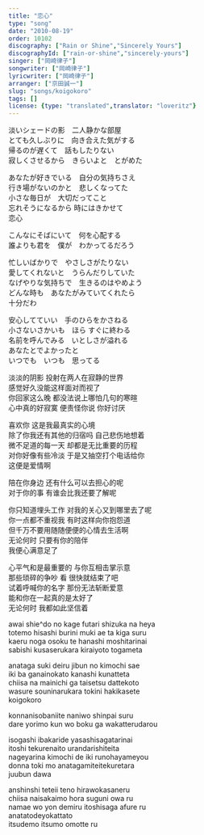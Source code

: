 ```yaml
---
title: "恋心"
type: "song"
date: "2010-08-19"
order: 10102
discography: ["Rain or Shine","Sincerely Yours"]
discographyId: ["rain-or-shine","sincerely-yours"]
singer: ["岡崎律子"]
songwriter: ["岡崎律子"]
lyricwriter: ["岡崎律子"]
arranger: ["京田誠一"]
slug: "songs/koigokoro"
tags: []
license: {type: "translated",translator: "loveritz"}
---
```


淡いシェードの影　二人静かな部屋   
とても久しぶりに　向き合えた気がする   
帰るのが遅くて　話もしたりない   
寂しくさせるから　きらいよと　とがめた   
  
あなたが好きでいる　自分の気持ちさえ   
行き場がないのかと　悲しくなってた   
小さな毎日が　大切だってこと   
忘れそうになるから 時にはきかせて   
恋心   
  
こんなにそばにいて　何を心配する   
誰よりも君を　僕が　わかってるだろう   
  
忙しいばかりで　やさしさがたりない   
愛してくれないと　うらんだりしていた   
なげやりな気持ちで　生きるのはやめよう   
どんな時も　あなたがみていてくれたら　   
十分だわ   
  
安心してていい　手のひらをかさねる   
小さないさかいも　ほら すぐに終わる   
名前を呼んでみる　いとしさが溢れる   
あなたとでよかったと　   
いつでも　いつも　思ってる  
  
  <!-- 翻译 -->

淡淡的阴影 投射在两人在寂静的世界   
感觉好久没能这样面对而视了   
你回家这么晚 都没法说上哪怕几句的寒暄   
心中真的好寂寞 便责怪你说 你好讨厌   
  
喜欢你 这是我最真实的心境   
除了你我还有其他的归宿吗 自己悲伤地想着   
微不足道的每一天 却都是无比重要的历程   
对你好像有些冷淡 于是又抽空打个电话给你   
这便是爱情啊   
  
陪在你身边 还有什么可以去担心的呢   
对于你的事 有谁会比我还要了解呢   
  
你只知道埋头工作 对我的关心又到哪里去了呢   
你一点都不重视我 有时这样向你抱怨道   
但千万不要用随随便便的心情去生活啊   
无论何时 只要有你的陪伴   
我便心满意足了   
  
心平气和是最重要的 与你互相击掌示意   
那些琐碎的争吵 看 很快就结束了吧   
试着呼喊你的名字 那份无法斩断爱意   
能和你在一起真的是太好了   
无论何时 我都如此坚信着  
  
awai shie^do no kage futari shizuka na heya   
totemo hisashi burini muki ae ta kiga suru   
kaeru noga osoku te hanashi moshitarinai   
sabishi kusaserukara kiraiyoto togameta   
  
anataga suki deiru jibun no kimochi sae   
iki ba ganainokato kanashi kunatteta   
chiisa na mainichi ga taisetsu dattekoto   
wasure souninarukara tokini hakikasete   
koigokoro   
  
konnanisobaniite naniwo shinpai suru   
dare yorimo kun wo boku ga wakatterudarou   
  
isogashi ibakaride yasashisagatarinai   
itoshi tekurenaito urandarishiteita   
nageyarina kimochi de iki runohayameyou   
donna toki mo anatagamiteitekuretara   
juubun dawa   
  
anshinshi teteii teno hirawokasaneru   
chiisa naisakaimo hora suguni owa ru   
namae wo yon demiru itoshisaga afure ru   
anatatodeyokattato   
itsudemo itsumo omotte ru
